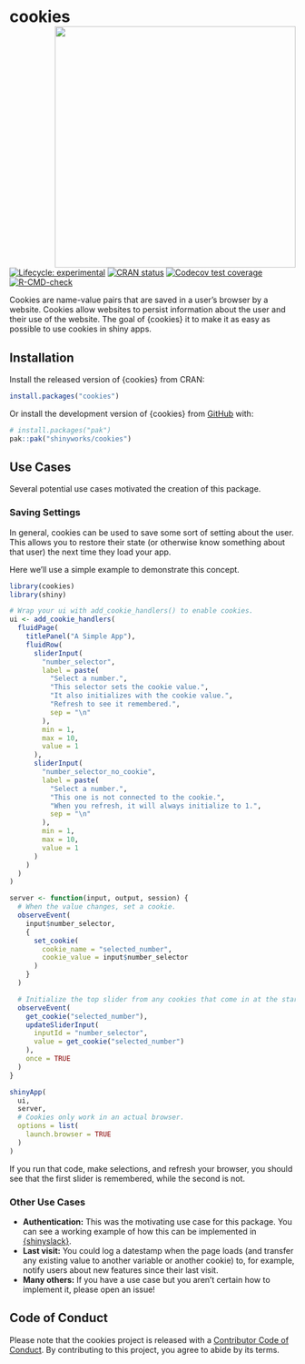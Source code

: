 
<!-- README.md is generated from README.Rmd. Please edit that file -->

# cookies <a href="https://shinyworks.github.io/cookies/"><img src="man/figures/logo.svg" align="right" height="424" /></a>

<!-- badges: start -->

[![Lifecycle:
experimental](https://img.shields.io/badge/lifecycle-experimental-orange.svg)](https://lifecycle.r-lib.org/articles/stages.html#experimental)
[![CRAN
status](https://www.r-pkg.org/badges/version/cookies)](https://CRAN.R-project.org/package=cookies)
[![Codecov test
coverage](https://codecov.io/gh/shinyworks/cookies/branch/main/graph/badge.svg)](https://app.codecov.io/gh/shinyworks/cookies?branch=main)
[![R-CMD-check](https://github.com/shinyworks/cookies/actions/workflows/R-CMD-check.yaml/badge.svg)](https://github.com/shinyworks/cookies/actions/workflows/R-CMD-check.yaml)
<!-- badges: end -->

Cookies are name-value pairs that are saved in a user’s browser by a
website. Cookies allow websites to persist information about the user
and their use of the website. The goal of {cookies} it to make it as
easy as possible to use cookies in shiny apps.

## Installation

Install the released version of {cookies} from CRAN:

``` r
install.packages("cookies")
```

Or install the development version of {cookies} from
[GitHub](https://github.com/) with:

``` r
# install.packages("pak")
pak::pak("shinyworks/cookies")
```

## Use Cases

Several potential use cases motivated the creation of this package.

### Saving Settings

In general, cookies can be used to save some sort of setting about the
user. This allows you to restore their state (or otherwise know
something about that user) the next time they load your app.

Here we’ll use a simple example to demonstrate this concept.

``` r
library(cookies)
library(shiny)

# Wrap your ui with add_cookie_handlers() to enable cookies.
ui <- add_cookie_handlers(
  fluidPage(
    titlePanel("A Simple App"),
    fluidRow(
      sliderInput(
        "number_selector",
        label = paste(
          "Select a number.",
          "This selector sets the cookie value.",
          "It also initializes with the cookie value.",
          "Refresh to see it remembered.",
          sep = "\n"
        ),
        min = 1,
        max = 10,
        value = 1
      ),
      sliderInput(
        "number_selector_no_cookie",
        label = paste(
          "Select a number.",
          "This one is not connected to the cookie.",
          "When you refresh, it will always initialize to 1.",
          sep = "\n"
        ),
        min = 1,
        max = 10,
        value = 1
      )
    )
  )
)

server <- function(input, output, session) {
  # When the value changes, set a cookie.
  observeEvent(
    input$number_selector,
    {
      set_cookie(
        cookie_name = "selected_number",
        cookie_value = input$number_selector
      )
    }
  )

  # Initialize the top slider from any cookies that come in at the start.
  observeEvent(
    get_cookie("selected_number"),
    updateSliderInput(
      inputId = "number_selector",
      value = get_cookie("selected_number")
    ),
    once = TRUE
  )
}

shinyApp(
  ui,
  server,
  # Cookies only work in an actual browser.
  options = list(
    launch.browser = TRUE
  )
)
```

If you run that code, make selections, and refresh your browser, you
should see that the first slider is remembered, while the second is not.

### Other Use Cases

- **Authentication:** This was the motivating use case for this package.
  You can see a working example of how this can be implemented in
  [{shinyslack}](https://github.com/r4ds/shinyslack).
- **Last visit:** You could log a datestamp when the page loads (and
  transfer any existing value to another variable or another cookie) to,
  for example, notify users about new features since their last visit.
- **Many others:** If you have a use case but you aren’t certain how to
  implement it, please open an issue!

## Code of Conduct

Please note that the cookies project is released with a [Contributor
Code of
Conduct](https://contributor-covenant.org/version/2/1/CODE_OF_CONDUCT.html).
By contributing to this project, you agree to abide by its terms.
